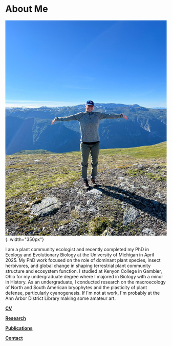 # About Me

![profile](howard_website_photo.jpg){: width="350px"}

I am a plant community ecologist and recently completed my PhD in Ecology and Evolutionary Biology at the University of Michigan in April 2025. My PhD work focused on the role of dominant plant species, insect herbivores, and global change in shaping terrestrial plant community structure and ecosystem function. I studied at Kenyon College in Gambier, Ohio for my undergraduate degree where I majored in Biology with a minor in History. As an undergraduate, I conducted research on the macroecology of North and South American bryophytes and the plasticity of plant defense, particularly cyanogenesis. If I'm not at work, I'm probably at the Ann Arbor District Library making some amateur art. 

[**CV**](2025_EckbergCV.pdf)

[**Research**](research.md)

[**Publications**](publications.md)

[**Contact**](contact.md)






